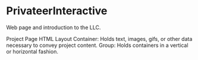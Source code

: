 # PrivateerInteractive
Web page and introduction to the LLC.

Project Page HTML Layout
    Container: Holds text, images, gifs, or other data necessary to convey project content.
    Group: Holds containers in a vertical or horizontal fashion.